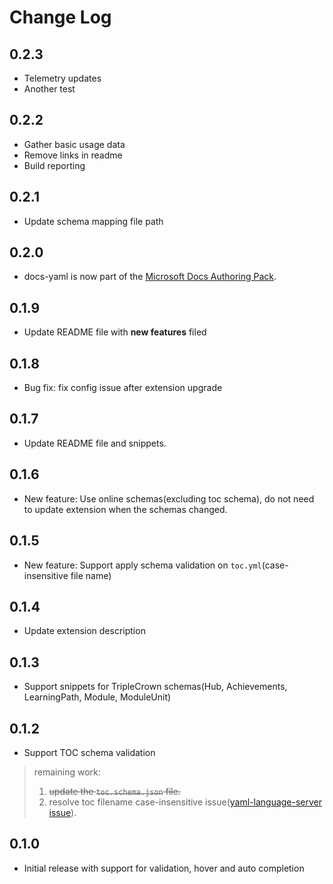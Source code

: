 # Change Log

## **0.2.3**

- Telemetry updates
- Another test

## **0.2.2**

- Gather basic usage data
- Remove links in readme
- Build reporting

## **0.2.1**

- Update schema mapping file path

## **0.2.0**

- docs-yaml is now part of the [Microsoft Docs Authoring Pack](https://marketplace.visualstudio.com/items?itemName=docsmsft.docs-authoring-pack).

## **0.1.9**

- Update README file with **new features** filed

## **0.1.8**

- Bug fix: fix config issue after extension upgrade

## **0.1.7**

- Update README file and snippets.

## **0.1.6**

- New feature: Use online schemas(excluding toc schema), do not need to update extension when the schemas changed.

## **0.1.5**

- New feature: Support apply schema validation on `toc.yml`(case-insensitive file name)

## **0.1.4**

- Update extension description

## **0.1.3**

- Support snippets for TripleCrown schemas(Hub, Achievements, LearningPath, Module, ModuleUnit)

## **0.1.2**

- Support TOC schema validation

> remaining work:
> 1. ~~update the `toc.schema.json` file.~~
> 2. resolve toc filename case-insensitive issue([yaml-language-server issue](https://github.com/redhat-developer/yaml-language-server/pull/79)).

## **0.1.0**

- Initial release with support for validation, hover and auto completion